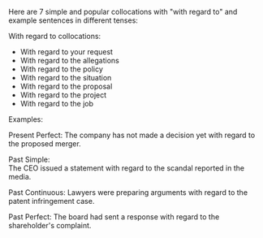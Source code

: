 Here are 7 simple and popular collocations with "with regard to" and example sentences in different tenses:

With regard to collocations:

- With regard to your request
- With regard to the allegations
- With regard to the policy
- With regard to the situation
- With regard to the proposal 
- With regard to the project
- With regard to the job

Examples:

Present Perfect:
The company has not made a decision yet with regard to the proposed merger.  

Past Simple:  
The CEO issued a statement with regard to the scandal reported in the media.

Past Continuous:
Lawyers were preparing arguments with regard to the patent infringement case.

Past Perfect: 
The board had sent a response with regard to the shareholder's complaint.
